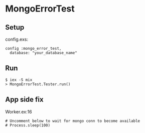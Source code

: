 # MongoErrorTest

## Setup

config.exs: 

```
config :mongo_error_test, 
  database: "your_database_name"
```

## Run

```
$ iex -S mix
> MongoErrorTest.Tester.run()
```

## App side fix

Worker.ex:16

```
# Uncomment below to wait for mongo conn to become available
# Process.sleep(100)
```